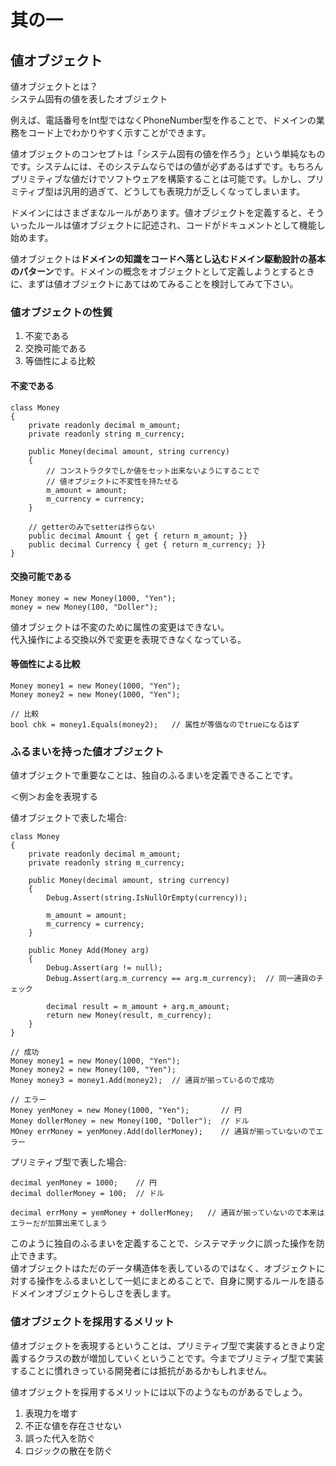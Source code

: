 # 其の一

## 値オブジェクト

値オブジェクトとは？  
システム固有の値を表したオブジェクト  

例えば、電話番号をInt型ではなくPhoneNumber型を作ることで、ドメインの業務をコード上でわかりやすく示すことができます。  

値オブジェクトのコンセプトは「システム固有の値を作ろう」という単純なものです。システムには、そのシステムならではの値が必ずあるはずです。もちろんプリミティブな値だけでソフトウェアを構築することは可能です。しかし、プリミティブ型は汎用的過ぎて、どうしても表現力が乏しくなってしまいます。  

ドメインにはさまざまなルールがあります。値オブジェクトを定義すると、そういったルールは値オブジェクトに記述され、コードがドキュメントとして機能し始めます。  

値オブジェクトは**ドメインの知識をコードへ落とし込むドメイン駆動設計の基本のパターン**です。ドメインの概念をオブジェクトとして定義しようとするときに、まずは値オブジェクトにあてはめてみることを検討してみて下さい。  

### 値オブジェクトの性質

1. 不変である  
2. 交換可能である
3. 等価性による比較

#### 不変である

```CSharp
class Money
{
    private readonly decimal m_amount;
    private readonly string m_currency;

    public Money(decimal amount, string currency)
    {
        // コンストラクタでしか値をセット出来ないようにすることで
        // 値オブジェクトに不変性を持たせる
        m_amount = amount;
        m_currency = currency;
    }

    // getterのみでsetterは作らない
    public decimal Amount { get { return m_amount; }}
    public decimal Currency { get { return m_currency; }}
}
```

#### 交換可能である

```CSharp
Money money = new Money(1000, "Yen");
money = new Money(100, "Doller");
```

値オブジェクトは不変のために属性の変更はできない。  
代入操作による交換以外で変更を表現できなくなっている。  

#### 等価性による比較

```CSharp
Money money1 = new Money(1000, "Yen");
Money money2 = new Money(1000, "Yen");

// 比較
bool chk = money1.Equals(money2);   // 属性が等価なのでtrueになるはず
```

### ふるまいを持った値オブジェクト

値オブジェクトで重要なことは、独自のふるまいを定義できることです。  

＜例＞お金を表現する  

値オブジェクトで表した場合:  

```CSharp
class Money
{
    private readonly decimal m_amount;
    private readonly string m_currency;

    public Money(decimal amount, string currency)
    {
        Debug.Assert(string.IsNullOrEmpty(currency));

        m_amount = amount;
        m_currency = currency;
    }

    public Money Add(Money arg)
    {
        Debug.Assert(arg != null);
        Debug.Assert(arg.m_currency == arg.m_currency);  // 同一通貨のチェック

        decimal result = m_amount + arg.m_amount;
        return new Money(result, m_currency);
    }
}

// 成功
Money money1 = new Money(1000, "Yen");
Money money2 = new Money(100, "Yen");
Money money3 = money1.Add(money2);  // 通貨が揃っているので成功

// エラー
Money yenMoney = new Money(1000, "Yen");       // 円
Money dollerMoney = new Money(100, "Doller");  // ドル
MOney errMoney = yenMoney.Add(dollerMoney);    // 通貨が揃っていないのでエラー
```

プリミティブ型で表した場合:  

```CSharp
decimal yenMoney = 1000;    // 円
decimal dollerMoney = 100;  // ドル

decimal errMony = yemMoney + dollerMoney;   // 通貨が揃っていないので本来はエラーだが加算出来てしまう
```

このように独自のふるまいを定義することで、システマチックに誤った操作を防止できます。  
値オブジェクトはただのデータ構造体を表しているのではなく、オブジェクトに対する操作をふるまいとして一処にまとめることで、自身に関するルールを語るドメインオブジェクトらしさを表します。  

### 値オブジェクトを採用するメリット

値オブジェクトを表現するということは、プリミティブ型で実装するときより定義するクラスの数が増加していくということです。今までプリミティブ型で実装することに慣れきっている開発者には抵抗があるかもしれません。  

値オブジェクトを採用するメリットには以下のようなものがあるでしょう。  

1. 表現力を増す
2. 不正な値を存在させない
3. 誤った代入を防ぐ
4. ロジックの散在を防ぐ
